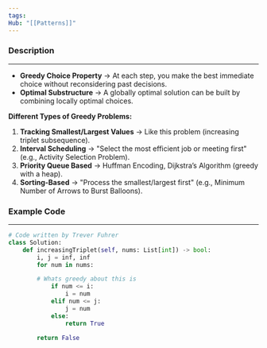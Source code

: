 ```yaml
---
tags: 
Hub: "[[Patterns]]"
---
```

### Description
---
- **Greedy Choice Property** → At each step, you make the best immediate choice without reconsidering past decisions.
- **Optimal Substructure** → A globally optimal solution can be built by combining locally optimal choices.

**Different Types of Greedy Problems:**
1. **Tracking Smallest/Largest Values** → Like this problem (increasing triplet subsequence).
2. **Interval Scheduling** → "Select the most efficient job or meeting first" (e.g., Activity Selection Problem).
3. **Priority Queue Based** → Huffman Encoding, Dijkstra’s Algorithm (greedy with a heap).
4. **Sorting-Based** → "Process the smallest/largest first" (e.g., Minimum Number of Arrows to Burst Balloons).

### Example Code
--- 
<!--Leetcode problem-->
```python
# Code written by Trever Fuhrer
class Solution:
	def increasingTriplet(self, nums: List[int]) -> bool:
		i, j = inf, inf
		for num in nums:

		# Whats greedy about this is
			if num <= i:
				i = num
			elif num <= j:
				j = num
			else:
				return True

		return False
```